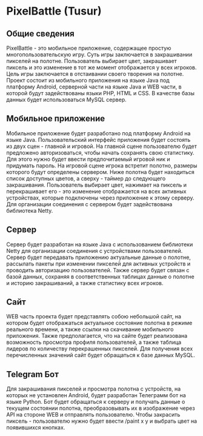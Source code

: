 # PixelBattle (Tusur)
## Общие сведения
PixelBattle - это мобильное приложение, содержащее простую многопользовательскую игру. Суть игры заключается в закрашивании пикселей на полотне. Пользователь выбирает цвет, закрашивает пиксель и это изменение в тот же момент отображается у всех игроков. Цель игры заключается в отстаивании своего творения на полотне. Проект состоит из мобильного приложения на языке Java под платформу Android, серверной части на языке Java и WEB части, в которой будут задействованы языки PHP, HTML и CSS. В качестве базы данных будет использоваться MySQL сервер.
## Мобильное приложение
Мобильное приложение будет разработано под платформу Android на языке Java. Пользовательский интерфейс приложения будет состоять из двух сцен - главной и игровой. На главной сцене пользователю будет предложено авторизоваться, чтобы начать сохранять свою статистику. Для этого нужно будет ввести предпочитаемый игровой ник и придумать пароль. На игровой сцене игрока встретит полотно, размеры которого будут определены сервером. Ниже полотна будет находиться список доступных цветов, а сверху - таймер до следующего закрашивания. Пользователь выбирает цвет, нажимает на пиксель и перекрашивает его - это изменение отображается на всех активных устройствах, которые подключены через приложение к этому серверу. Для организации соединения с сервером будет задействована библиотека Netty.
## Сервер
Сервер будет разработан на языке Java с использованием библиотеки Netty для организации соединения с устройствами пользователей. Сервер будет передавать приложению актуальные данные о полотне, рассылать пакеты при изменении пикселей для активных устройств и проводить авторизацию пользователей. Также сервер будет связан с базой данных, сохраняя в соответственных таблицах данные о полотне и историю закрашиваний, а также статистику всех игроков.
## Сайт
WEB часть проекта будет представлять собою небольшой сайт, на котором будет отображаться актуальное состояние полотна в режиме реального времени, а также ссылки на скачивание мобильного приложения. Также предполагается, что на сайте будет реализована возможность просмотра профиля пользователей, а также таблица лидеров по количеству перекрашенных пикселей. Для получения всех перечисленных значений сайт будет обращаться к базе данных MySQL.
## Telegram Бот
Для закрашивания пикселей и просмотра полотна с устройств, на которых не установлен Android, будет разработан Телеграмм бот на языке Python. Бот будет обращаться к серверу и получать данные о текущем состоянии полотна, преобразовывать их в изображение через API на стороне WEB и отправлять пользователю. Чтобы закрасить пиксель - пользователю нужно будет ввести /paint x y и выбрать цвет на появившихся кнопках.